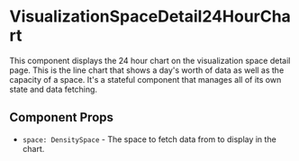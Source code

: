 # VisualizationSpaceDetail24HourChart

This component displays the 24 hour chart on the visualization space detail page. This is the line
chart that shows a day's worth of data as well as the capacity of a space. It's a stateful component
that manages all of its own state and data fetching.

## Component Props
- `space: DensitySpace` - The space to fetch data from to display in the chart.
